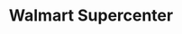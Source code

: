 ---
title: "Walmart Supercenter"
url: /houston/walmart-supercenter-fm-1960-west/
shop: supermarket
---